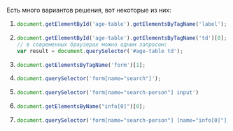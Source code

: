 Есть много вариантов решения, вот некоторые из них:
<ol>
<li>

```js
document.getElementById('age-table').getElementsByTagName('label');
```

</li>
<li>

```js
document.getElementById('age-table').getElementsByTagName('td')[0];
// в современных браузерах можно одним запросом:
var result = document.querySelector('#age-table td');
```

</li>
<li>

```js
document.getElementsByTagName('form')[1];
```

</li>
<li>

```js
document.querySelector('form[name="search"]');
```

</li>
<li>

```js
document.querySelector('form[name="search-person"] input')
```

</li>
<li>

```js
document.getElementsByName("info[0]")[0];
```

</li>
<li>

```js
document.querySelector('form[name="search-person"] [name="info[0]"]');
```

</li>
</ol>
